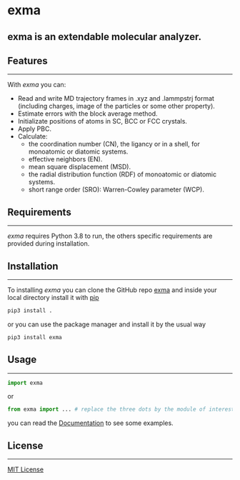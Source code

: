 # exma

**exma** is an extendable molecular analyzer.
---------------------------------------------------------------------------------

## Features
-----------

With _exma_ you can:

* Read and write MD trajectory frames in .xyz and .lammpstrj format (including charges, image of the particles or some other property).
* Estimate errors with the block average method.
* Initializate positions of atoms in SC, BCC or FCC crystals.
* Apply PBC.
* Calculate:
    - the coordination number (CN), the ligancy or in a shell, for monoatomic or diatomic systems.
    - effective neighbors (EN).
    - mean square displacement (MSD).
    - the radial distribution function (RDF) of monoatomic or diatomic systems.
    - short range order (SRO): Warren-Cowley parameter (WCP).


## Requirements
---------------
_exma_ requires Python 3.8 to run, the others specific requirements are provided during installation. 


## Installation
---------------

To installing _exma_ you can clone the GitHub repo [exma](https://github.com/fernandezfran/exma) and inside your local directory install it with [pip](https://pip.pypa.io/en/stable/)

```bash
pip3 install .
```

or you can use the package manager and install it by the usual way

```bash
pip3 install exma
```


## Usage
--------
```python
import exma
```

or

```python
from exma import ... # replace the three dots by the module of interest
```
you can read the [Documentation](link.agregar) to see some examples.


## License
----------
[MIT License](https://choosealicense.com/licenses/mit/)
